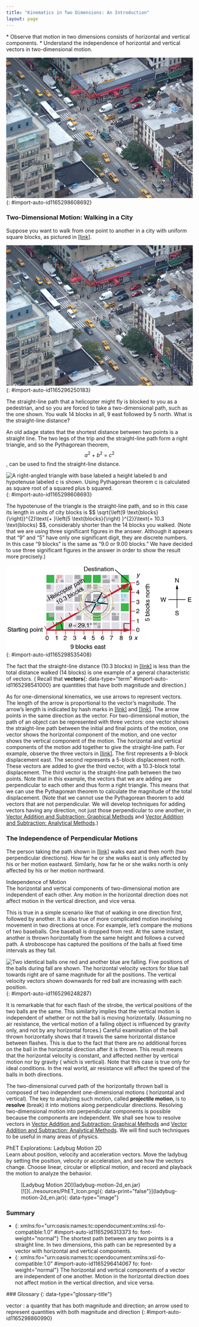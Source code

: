 ```yaml
---
title: "Kinematics in Two Dimensions: An Introduction"
layout: page
---
```



<div data-type="abstract" markdown="1">
* Observe that motion in two dimensions consists of horizontal and vertical components.
* Understand the independence of horizontal and vertical vectors in two-dimensional motion.

</div>

![A busy traffic intersection in New York showing vehicles moving on the road.](../resources/Figure_03_01_00.jpg "Walkers and drivers in a city like New York are rarely able to travel in straight lines to reach their destinations. Instead, they must follow roads and sidewalks, making two-dimensional, zigzagged paths. (credit: Margaret W. Carruthers)")
{: #import-auto-id1165298608692}

### Two-Dimensional Motion: Walking in a City

Suppose you want to walk from one point to another in a city with uniform square
blocks, as pictured in [\[link\]](#import-auto-id1165296250183).

![An X Y graph with origin at zero zero with x axis labeled nine blocks east and y axis labeled five blocks north. Starting point at the origin and destination at point nine on the x axis and point five on the y axis.](../resources/Figure_03_01_01.jpg "A pedestrian walks a two-dimensional path between two points in a city. In this scene, all blocks are square and are the same size.")
{: #import-auto-id1165296250183}

The straight-line path that a helicopter might fly is blocked to you as a
pedestrian, and so you are forced to take a two-dimensional path, such as the
one shown. You walk 14 blocks in all, 9 east followed by 5 north. What is the
straight-line distance?

An old adage states that the shortest distance between two points is a straight
line. The two legs of the trip and the straight-line path form a right triangle,
and so the Pythagorean theorem, $$ {a}^{2}\text{ + }{b}^{2}\text{ = }{c}^{2}
$$, can be used to find the straight-line distance.

![A right-angled triangle with base labeled a height labeled b and hypotenuse labeled c is shown. Using Pythagorean theorem c is calculated as square root of a squared plus b squared.](../resources/Figure_03_01_02.jpg "The Pythagorean theorem relates the length of the legs of a right triangle, labeled a size 12{a} {} and b size 12{b} {}, with the hypotenuse, labeled c size 12{c} {}. The relationship is given by: a2+&#xA0;b2=&#xA0;c2 size 12{a rSup { size 8{2} } &#xA0;&quot;+&#xA0;&quot;b rSup { size 8{2} } &#xA0;&quot;=&#xA0;&quot;c rSup { size 8{2} } } {}. This can be rewritten, solving for c size 12{A} {} : c&#xA0;=&#xA0;a2+&#xA0;b2 size 12{c&quot;&#xA0;=&#xA0;&quot; sqrt {a rSup { size 8{2} } &#xA0;&quot;+&#xA0;&quot;b rSup { size 8{2} } } } {}.")
{: #import-auto-id1165298608693}

The hypotenuse of the triangle is the straight-line path, and so in this case
its length in units of city blocks is $$
\sqrt{\left(9 \text{blocks}{\right)}^{2}\text{+ }\left(5 \text{blocks}{\right)
}^{2}}\text{= 10.3 \text{blocks} $$, considerably shorter than the 14 blocks you walked. (Note that we are using
three significant figures in the answer. Although it appears that “9” and “5”
have only one significant digit, they are discrete numbers. In this case “9
blocks” is the same as “9.0 or 9.00 blocks.” We have decided to use three
significant figures in the answer in order to show the result more precisely.)

![An X Y graph with origin at zero zero with x-axis labeled nine blocks east and y axis labeled five blocks north. A diagonal vector arrow joining starting point at point zero on x axis and destination at point five on y axis with its direction northeast is shown. A helicopter is flying along the diagonal vector arrow with helicopter path of ten point three blocks. The angle formed by diagonal vector arrow and the x-axis is equal to twenty-nine point one degrees.](../resources/Figure_03_01_03.jpg "The straight-line path followed by a helicopter between the two points is shorter than the 14 blocks walked by the pedestrian. All blocks are square and the same size.")
{: #import-auto-id1165298535408}

The fact that the straight-line distance (10.3 blocks)
in [\[link\]](#import-auto-id1165298535408) is less than the total distance
walked (14 blocks) is one example of a general characteristic of vectors. (
Recall that **vectors**{:
data-type="term" #import-auto-id1165298541000} are quantities that have both
magnitude and direction.)

As for one-dimensional kinematics, we use arrows to represent vectors. The
length of the arrow is proportional to the vector’s magnitude. The arrow’s
length is indicated by hash marks in [\[link\]](#import-auto-id1165296250183)
and [\[link\]](#import-auto-id1165298535408). The arrow points in the same
direction as the vector. For two-dimensional motion, the path of an object can
be represented with three vectors: one vector shows the straight-line path
between the initial and final points of the motion, one vector shows the
horizontal component of the motion, and one vector shows the vertical component
of the motion. The horizontal and vertical components of the motion add together
to give the straight-line path. For example, observe the three vectors
in [\[link\]](#import-auto-id1165298535408). The first represents a 9-block
displacement east. The second represents a 5-block displacement north. These
vectors are added to give the third vector, with a 10.3-block total
displacement. The third vector is the straight-line path between the two points.
Note that in this example, the vectors that we are adding are perpendicular to
each other and thus form a right triangle. This means that we can use the
Pythagorean theorem to calculate the magnitude of the total displacement. (Note
that we cannot use the Pythagorean theorem to add vectors that are not
perpendicular. We will develop techniques for adding vectors having any
direction, not just those perpendicular to one another,
in [Vector Addition and Subtraction: Graphical Methods](/contents/m42127)
and [Vector Addition and Subtraction: Analytical Methods](/contents/m42128).)

### The Independence of Perpendicular Motions

The person taking the path shown in [\[link\]](#import-auto-id1165298535408)
walks east and then north (two perpendicular directions). How far he or she
walks east is only affected by his or her motion eastward. Similarly, how far he
or she walks north is only affected by his or her motion northward.

<div data-type="note" data-has-label="true" data-label="" markdown="1">
<div data-type="title">
Independence of Motion
</div>
The horizontal and vertical components of two-dimensional motion are independent of each other. Any motion in the horizontal direction does not affect motion in the vertical direction, and vice versa.

</div>

This is true in a simple scenario like that of walking in one direction first,
followed by another. It is also true of more complicated motion involving
movement in two directions at once. For example, let’s compare the motions of
two baseballs. One baseball is dropped from rest. At the same instant, another
is thrown horizontally from the same height and follows a curved path. A
stroboscope has captured the positions of the balls at fixed time intervals as
they fall.

![Two identical balls one red and another blue are falling. Five positions of the balls during fall are shown. The horizontal velocity vectors for blue ball towards right are of same magnitude for all the positions. The vertical velocity vectors shown downwards for red ball are increasing with each position.](../resources/Figure_03_01_04a.jpg "This shows the motions of two identical balls&#x2014;one falls from rest, the other has an initial horizontal velocity. Each subsequent position is an equal time interval. Arrows represent horizontal and vertical velocities at each position. The ball on the right has an initial horizontal velocity, while the ball on the left has no horizontal velocity. Despite the difference in horizontal velocities, the vertical velocities and positions are identical for both balls. This shows that the vertical and horizontal motions are independent.")
{: #import-auto-id1165296248287}

It is remarkable that for each flash of the strobe, the vertical positions of
the two balls are the same. This similarity implies that the vertical motion is
independent of whether or not the ball is moving horizontally. (Assuming no air
resistance, the vertical motion of a falling object is influenced by gravity
only, and not by any horizontal forces.) Careful examination of the ball thrown
horizontally shows that it travels the same horizontal distance between flashes.
This is due to the fact that there are no additional forces on the ball in the
horizontal direction after it is thrown. This result means that the horizontal
velocity is constant, and affected neither by vertical motion nor by gravity (
which is vertical). Note that this case is true only for ideal conditions. In
the real world, air resistance will affect the speed of the balls in both
directions.

The two-dimensional curved path of the horizontally thrown ball is composed of
two independent one-dimensional motions (
horizontal and vertical). The key to analyzing such motion, called **projectile
motion**, is to **resolve** (break) it into motions along perpendicular
directions. Resolving two-dimensional motion into perpendicular components is
possible because the components are independent. We shall see how to resolve
vectors
in [Vector Addition and Subtraction: Graphical Methods](/contents/m42127)
and [Vector Addition and Subtraction: Analytical Methods](/contents/m42128). We
will find such techniques to be useful in many areas of physics.

<div data-type="note" data-has-label="true" id="eip-652" data-label="" markdown="1">
<div data-type="title">
PhET Explorations: Ladybug Motion 2D
</div>
Learn about position, velocity and acceleration vectors. Move the ladybug by setting the position, velocity or acceleration, and see how the vectors change. Choose linear, circular or elliptical motion, and record and playback the motion to analyze the behavior.

<figure markdown="1" id="eip-id2971785">
<figcaption>
[Ladybug Motion 2D](ladybug-motion-2d_en.jar)
</figcaption>
<span data-type="media" id="Phet_module_3.1" data-alt=""> [![](../resources/PhET_Icon.png){: data-print="false"}](ladybug-motion-2d_en.jar){: data-type="image"} <span data-media-type="image/png" data-print="true" data-src="PhET_Icon.png" data-type="image" width="450" /> </span>
</figure>
</div>

### Summary

* {: xmlns:fo="urn:oasis:names:tc:opendocument:xmlns:xsl-fo-compatible:1.0"
  #import-auto-id1165296313373 fo:
  font-weight="normal"} The shortest path between any two points is a straight
  line. In two dimensions, this path can be represented by a vector with
  horizontal and vertical components.
* {: xmlns:fo="urn:oasis:names:tc:opendocument:xmlns:xsl-fo-compatible:1.0"
  #import-auto-id1165296414067 fo:
  font-weight="normal"} The horizontal and vertical components of a vector are
  independent of one another. Motion in the horizontal direction does not affect
  motion in the vertical direction, and vice versa.

<div data-type="glossary" markdown="1">
### Glossary
{: data-type="glossary-title"}

vector
: a quantity that has both magnitude and direction; an arrow used to represent
quantities with both magnitude and direction {: #import-auto-id1165298860990}

</div>

